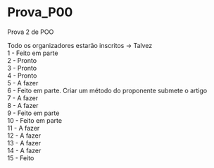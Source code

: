 # Prova_P00
Prova 2 de POO

Todo os organizadores estarão inscritos -> Talvez<br>
1 - Feito em parte<br>
2 - Pronto<br>
3 - Pronto<br>
4 - Pronto<br>
5 - A fazer<br>
6 - Feito em parte. Criar um método do proponente submete o artigo<br>
7 - A fazer<br>
8 - A fazer<br>
9 - Feito em parte<br>
10 - Feito em parte<br>
11 - A fazer<br>
12 - A fazer<br>
13 - A fazer<br>
14 - A fazer<br>
15 - Feito<br>
